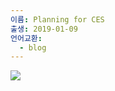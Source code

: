 ```yaml
---
이름: Planning for CES
출생: 2019-01-09
언어교환:
  - blog
---
```


![](https://i0.wp.com/hyunjimoon.com/wp-content/uploads/2019/01/image.png?fit=620%2C521&ssl=1)
